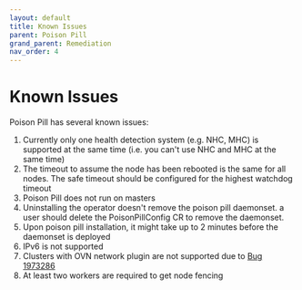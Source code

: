 ```yaml
---
layout: default
title: Known Issues
parent: Poison Pill
grand_parent: Remediation
nav_order: 4
---
```


# Known Issues
Poison Pill has several known issues:
1. Currently only one health detection system (e.g. NHC, MHC) is supported at the same time (i.e. you can't use NHC and MHC at the same time)
2. The timeout to assume the node has been rebooted is the same for all nodes. The safe timeout should be configured for the highest watchdog timeout
3. Poison Pill does not run on masters
4. Uninstalling the operator doesn't remove the poison pill daemonset. a user should delete the PoisonPillConfig CR to remove the daemonset.
5. Upon poison pill installation, it might take up to 2 minutes before the daemonset is deployed
6. IPv6 is not supported
7. Clusters with OVN network plugin are not supported due to [Bug 1973286](https://bugzilla.redhat.com/show_bug.cgi?id=1973286)
8. At least two workers are required to get node fencing
